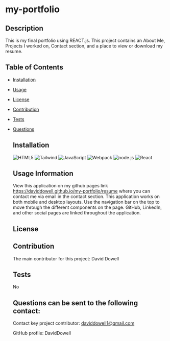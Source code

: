 
  # my-portfolio


  ## Description
  This is my final portfolio using REACT.js. This project contains an About Me, Projects I worked on, Contact section, and a place to view or download my resume. 

  ## Table of Contents
  
* [Installation](#installation)
* [Usage](#usage)
* [License](#license)
* [Contribution](#contribution)
* [Tests](#tests)
* [Questions](#questions)
      

  ## Installation
  
    ![HTML5](https://img.shields.io/badge/html5-%23E34F26.svg?style=for-the-badge&logo=html5&logoColor=white)
  ![Tailwind](https://img.shields.io/badge/tailwind-%231572B6.svg?style=for-the-badge&logo=tailwind3&logoColor=white)
  ![JavaScript](https://img.shields.io/badge/-javascript-4D6967.svg?style=for-the-badge&logo=javascript&logoColor=white)
  ![Webpack](https://img.shields.io/badge/-webpack-blueviolet.svg?style=for-the-badge&logo=webpack&logoColor=white)
  ![node.js](https://img.shields.io/badge/-node.js-4169E1.svg?style=for-the-badge&logo=node.js&logoColor=white)
  ![React](https://img.shields.io/badge/-React-green.svg?style=for-the-badge&logo=react&logoColor=white)

  ## Usage Information
  View this application on my github pages link https://daviddowell.github.io/my-portfolio/resume where you can contact me via email in the contact section. This application works on both mobile and desktop layouts. Use the navigation bar on the top to move through the different components on the page. GitHub, LinkedIn, and other social pages are linked throughout the application.

  ## License 
  

  ## Contribution
  The main contributor for this project: David Dowell

  ## Tests
  No

  ## Questions can be sent to the following contact:
  Contact key project contributor: daviddowell1@gmail.com

  GitHub profile: DavidDowell